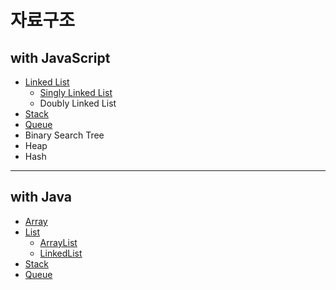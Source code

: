 # 자료구조

## with JavaScript
- [Linked List](https://github.com/jinnkimm7/data-structure/blob/main/javascript/Linked%20List.md)
  - [Singly Linked List](https://github.com/jinnkimm7/data-structure/blob/main/javascript/Singly%20Linked%20List.md)
  - Doubly Linked List
- [Stack](https://github.com/jinnkimm7/data-structure/blob/main/javascript/Stack.md)
- [Queue]()
- Binary Search Tree
- Heap
- Hash

---


## with Java
- [Array](https://github.com/jinnkimm7/data-structure/blob/main/java/Array.md)
- [List](https://github.com/jinnkimm7/data-structure/blob/main/java/List.md)
  - [ArrayList](https://github.com/jinnkimm7/data-structure/blob/main/java/ArrayList.md)
  - [LinkedList](https://github.com/jinnkimm7/data-structure/blob/main/java/LinkedList.md)
- [Stack](https://github.com/jinnkimm7/data-structure/blob/main/java/Stack.md)
- [Queue](https://github.com/jinnkimm7/data-structure/blob/main/java/Queue.md)






